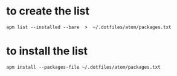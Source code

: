 
# to create the list
`apm list --installed --bare  >  ~/.dotfiles/atom/packages.txt`

# to install the list
`apm install --packages-file ~/.dotfiles/atom/packages.txt`
